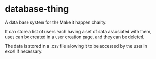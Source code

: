 # database-thing
A data base system for the Make it happen charity.

It can store a list of users each having a set of data assosiated with them, uses can be created in a user creation page, and they can be deleted.

The data is stored in a .csv file allowing it to be accessed by the user in excel if necessary.
